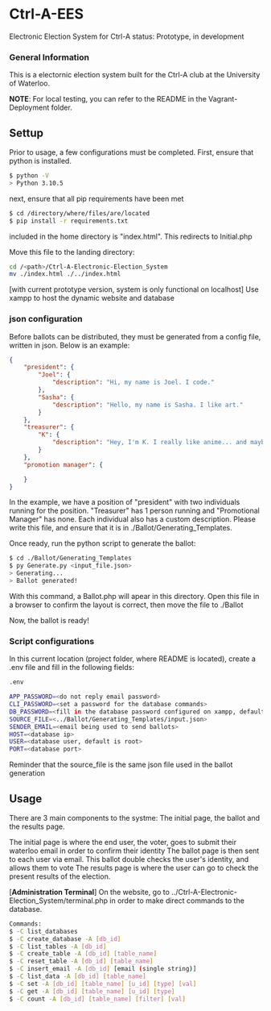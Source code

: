 # Ctrl-A-EES
Electronic Election System for Ctrl-A
status: Prototype, in development

### General Information

This is a electornic election system built for the Ctrl-A club at the University of Waterloo.

**NOTE**: For local testing, you can refer to the README in the Vagrant-Deployment folder.

## Settup

Prior to usage, a few configurations must be completed. First, ensure that python is installed.
```bash
$ python -V
> Python 3.10.5
```

next, ensure that all pip requirements have been met

```bash
$ cd /directory/where/files/are/located
$ pip install -r requirements.txt
```

included in the home directory is "index.html". This redirects to Initial.php

Move this file to the landing directory:

```bash
cd /<path>/Ctrl-A-Electronic-Election_System
mv ./index.html ./../index.html
```

[with current prototype version, system is only functional on localhost]
Use xampp to host the dynamic website and database

### json configuration

Before ballots can be distributed, they must be generated from a config file, written in json. Below is an example:

```json
{
    "president": {
        "Joel": {
            "description": "Hi, my name is Joel. I code."
        },
        "Sasha": {
            "description": "Hello, my name is Sasha. I like art."
        }
    },
    "treasurer": {
        "K": {
            "description": "Hey, I'm K. I really like anime... and maybe money."
        }
    },
    "promotion manager": {

    }
}
```

In the example, we have a position of "president" with two individuals running for the position. "Treasurer" has 1 person running and "Promotional Manager" has none.
Each individual also has a custom description. Please write this file, and ensure that it is in ./Ballot/Generating_Templates.

Once ready, run the python script to generate the ballot:
```bash
$ cd ./Ballot/Generating_Templates
$ py Generate.py <input_file.json>
> Generating...
> Ballot generated!
```

With this command, a Ballot.php will apear in this directory. Open this file in a browser to confirm the layout is correct, then move the file to ./Ballot

Now, the ballot is ready!

### Script configurations

In this current location (project folder, where README is located), create a .env file and fill in the following fields:
```bash
.env

APP_PASSWORD=<do not reply email password>
CLI_PASSWORD=<set a password for the database commands>
DB_PASSWORD=<fill in the database password configured on xampp, default is empty>
SOURCE_FILE=<../Ballot/Generating_Templates/input.json>
SENDER_EMAIL=<email being used to send ballots>
HOST=<database ip>
USER=<database user, default is root>
PORT=<database port>
```
Reminder that the source_file is the same json file used in the ballot generation

## Usage

There are 3 main components to the systme: The initial page, the ballot and the results page.

The initial page is where the end user, the voter, goes to submit their waterloo email in order to confirm their identity
The ballot page is then sent to each user via email. This ballot double checks the user's identity, and allows them to vote
The results page is where the user can go to check the present results of the election.

[**Administration Terminal**]
On the website, go to ../Ctrl-A-Electronic-Election_System/terminal.php in order to make direct commands to the database.
```bash
Commands:
$ -C list_databases
$ -C create_database -A [db_id]
$ -C list_tables -A [db_id]
$ -C create_table -A [db_id] [table_name]
$ -C reset_table -A [db_id] [table_name]
$ -C insert_email -A [db_id] [email (single string)]
$ -C list_data -A [db_id] [table_name]
$ -C set -A [db_id] [table_name] [u_id] [type] [val]
$ -C get -A [db_id] [table_name] [u_id] [type]
$ -C count -A [db_id] [table_name] [filter] [val]
```